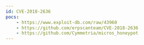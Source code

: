 ```yaml
---
id: CVE-2018-2636
pocs: 
    - https://www.exploit-db.com/raw/43960
    - https://github.com/erpscanteam/CVE-2018-2636
    - https://github.com/Cymmetria/micros_honeypot
---
```


